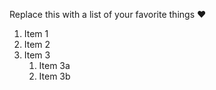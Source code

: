 Replace this with a list of your favorite things :heart:
1. Item 1
2. Item 2
3. Item 3
   1. Item 3a
   2. Item 3b
